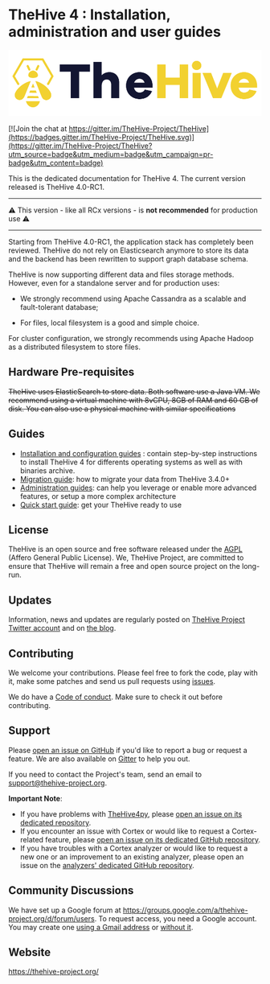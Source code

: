 # TheHive 4 : Installation, administration and user guides

![](files/thehive-logo.png)

[![Join the chat at https://gitter.im/TheHive-Project/TheHive](https://badges.gitter.im/TheHive-Project/TheHive.svg)](https://gitter.im/TheHive-Project/TheHive?utm_source=badge&utm_medium=badge&utm_campaign=pr-badge&utm_content=badge)

This is the dedicated documentation for TheHive 4. The current version released is TheHive 4.0-RC1. 



---

⚠️ This version - like all RCx versions - is **not recommended** for production use ⚠️

---



Starting from TheHive 4.0-RC1, the application stack has completely been reviewed. TheHive do not rely on Elasticsearch anymore to store its data and the backend has been rewritten to support graph database schema.

TheHive is now supporting different data and files storage methods. However, even for a standalone server and for production uses:

- We strongly recommend using Apache Cassandra as a scalable and fault-tolerant database;

- For files, local filesystem is a good and simple choice.

For cluster configuration, we strongly recommends using Apache Hadoop as a distributed filesystem to store files.

## Hardware Pre-requisites

~~TheHive uses ElasticSearch to store data. Both software use a Java VM. We recommend using a virtual machine with 8vCPU, 8GB of RAM and 60 GB of disk. You can also use a physical machine with similar specifications~~

## Guides

- [Installation and configuration guides](Installation/README.md) : contain step-by-step instructions to install TheHive 4 for differents operating systems as well as with binaries archive.
- [Migration guide](Administration/Migration.md): how to migrate your data from TheHive 3.4.0+
- [Administration guides](Administration/README.md): can help you leverage or enable more advanced features, or setup a more complex architecture
- [Quick start guide](User/Quick-start.md): get your TheHive ready to use


## License
TheHive is an open source and free software released under the [AGPL](https://github.com/TheHive-Project/TheHive/blob/master/LICENSE) (Affero General Public License). We, TheHive Project, are committed to ensure that TheHive will remain a free and open source project on the long-run.

## Updates
Information, news and updates are regularly posted on [TheHive Project Twitter account](https://twitter.com/thehive_project) and on [the blog](https://blog.thehive-project.org/).

## Contributing
We welcome your contributions. Please feel free to fork the code, play with it, make some patches and send us pull requests using [issues](https://github.com/TheHive-Project/TheHive/issues).

We do have a [Code of conduct](code_of_conduct.md). Make sure to check it out before contributing.

## Support
Please [open an issue on GitHub](https://github.com/TheHive-Project/TheHive/issues) if you'd like to report a bug or request a feature. We are also available on [Gitter](https://gitter.im/TheHive-Project/TheHive) to help you out.

If you need to contact the Project's team, send an email to <support@thehive-project.org>.

**Important Note**:

- If you have problems with [TheHive4py](https://github.com/TheHive-Project/TheHive4py), please [open an issue on its dedicated repository](https://github.com/TheHive-Project/TheHive4py/issues/new).
- If you encounter an issue with Cortex or would like to request a Cortex-related feature, please [open an issue on its dedicated GitHub repository](https://github.com/TheHive-Project/Cortex/issues/new).
- If you have troubles with a Cortex analyzer or would like to request a new one or an improvement to an existing analyzer, please open an issue on the [analyzers' dedicated GitHub repository](https://github.com/TheHive-Project/cortex-analyzers/issues/new).

## Community Discussions
We have set up a Google forum at <https://groups.google.com/a/thehive-project.org/d/forum/users>. To request access, you need a Google account. You may create one [using a Gmail address](https://accounts.google.com/SignUp?hl=en) or [without it](https://accounts.google.com/SignUpWithoutGmail?hl=en).

## Website
<https://thehive-project.org/>


